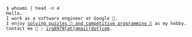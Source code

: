 <html>
<pre>
<code class="language-bash">$ whoami | head -n 4
Hello.  
I work as a software engineer at Google 🧮</a>.  
I enjoy <a href="https://codeforces.com/profile/Rahul">solving puzzles 🧩 and competitive programming 👾</a> as my hobby.
Contact me 📧 : <a href="mailto:irg8979@gmail.com">irg8979[at]gmail[dot]com</a>. </code>
</pre>
</html>
